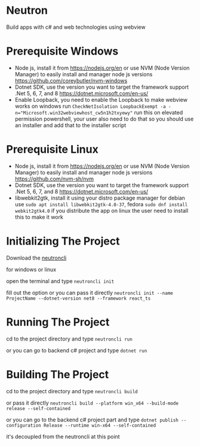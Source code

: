 ﻿# Neutron
Build apps with c# and web technologies using webview

# Prerequisite Windows
- Node js, install it from https://nodejs.org/en or use NVM (Node Version Manager) to easily install and manager node js versions https://github.com/coreybutler/nvm-windows
- Dotnet SDK, use the version you want to target the framework support .Net 5, 6, 7, and 8 https://dotnet.microsoft.com/en-us/
- Enable Loopback, you need to enable the Loopback to make webview works on windows run `CheckNetIsolation LoopbackExempt -a -n="Microsoft.win32webviewhost_cw5n1h2txyewy"` run this on elevated permission powershell, your user also need to do that so you should use an installer and add that to the installer script 

# Prerequisite Linux
- Node js, install it from https://nodejs.org/en or use NVM (Node Version Manager) to easily install and manager node js versions https://github.com/nvm-sh/nvm
- Dotnet SDK, use the version you want to target the framework support .Net 5, 6, 7, and 8 https://dotnet.microsoft.com/en-us/
- libwebkit2gtk, install it using your distro package manager for debian use `sudo apt install libwebkit2gtk-4.0-37`, fedora `sudo dnf install webkit2gtk4.0` if you distribute the app on linux the user need to install this to make it work

# Initializing The Project
Download the [neutroncli](https://github.com/annasajkh/Neutron/releases) 

for windows or linux

open the terminal and type
```neutroncli init```

fill out the option or you can pass it directly
```neutroncli init --name ProjectName --dotnet-version net8 --framework react_ts```

# Running The Project
cd to the project directory and type `neutroncli run`

or you can go to backend c# project and type `dotnet run`

# Building The Project
cd to the project directory and type 
```neutroncli build```

or pass it directly 
```neutroncli build --platform win_x64 --build-mode release --self-contained```

or you can go to the backend c# project part and type
```dotnet publish --configuration Release --runtime win-x64 --self-contained```

it's decoupled from the neutroncli at this point